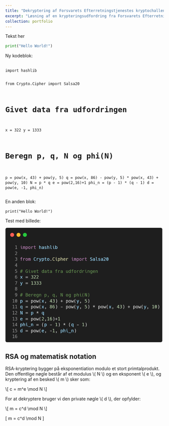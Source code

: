 ```yaml
---
title: "Dekryptering af Forsvarets Efterretningstjenestes kryptochallenge (2023)"
excerpt: "Løsning af en krypteringsudfordring fra Forsvarets Efterretningstjeneste ved hjælp af RSA og stream cipher (Salsa20). Opgaven krævede analyse af kryptografiske hints og dekryptering af en skjult besked<br/><img src='/images/fe_krypto_artikel.jpg' width='500' height='300'>"
collection: portfolio
---
```



Tekst her
```python
print("Hello World!")
```

Ny kodeblok:

<div class="code-container">
    <div class="code-header">
        <div class="circle red"></div>
        <div class="circle yellow"></div>
        <div class="circle green"></div>
    </div>
    <pre><code class="language-python">
import hashlib

from Crypto.Cipher import Salsa20

# Givet data fra udfordringen
x = 322
y = 1333

# Beregn p, q, N og phi(N)
p = pow(x, 43) + pow(y, 5)
q = pow(x, 86) - pow(y, 5) * pow(x, 43) + pow(y, 10)
N = p * q
e = pow(2,16)+1
phi_n = (p - 1) * (q - 1)
d = pow(e, -1, phi_n)
    </code></pre>
</div>



En anden blok:

<div class="code-container">
    <div class="code-header">
        <div class="circle red"></div>
        <div class="circle yellow"></div>
        <div class="circle green"></div>
    </div>
    <pre class="language-python"><code class="language-python">print("Hello World!")</code></pre>
</div>

Test med billede:

<img src="/images/code_example_fe.png" alt="En kodeblok" width="500">


## RSA og matematisk notation

RSA-kryptering bygger på eksponentiation modulo et stort primtalprodukt.  
Den offentlige nøgle består af et modulus \\( N \\) og en eksponent \\( e \\), og kryptering af en besked \\( m \\) sker som:

\\[
c = m^e \mod N
\\]

For at dekryptere bruger vi den private nøgle \\( d \\), der opfylder:

\\[
m = c^d \mod N
\\]


\[
m = c^d \mod N
\]
